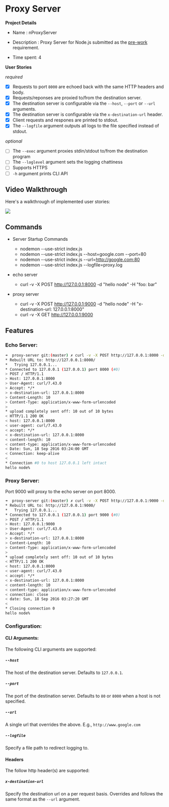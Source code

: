 # Proxy Server

**Project Details**
- Name : nProxyServer

- Description : Proxy Server for Node.js submitted as the [pre-work](http://courses.codepath.com/snippets/intro_to_nodejs/prework) requirement.

- Time spent: 4

**User Stories**

*required*

  - [x] Requests to port `8000` are echoed back with the same HTTP headers and body.
  - [x] Requests/reponses are proxied to/from the destination server.
  - [x] The destination server is configurable via the `--host`, `--port`  or `--url` arguments.
  - [x] The destination server is configurable via the `x-destination-url` header.
  - [x] Client requests and respones are printed to stdout.
  - [x] The `--logfile` argument outputs all logs to the file specified instead of stdout.

*optional*

  - [ ] The `--exec` argument proxies stdin/stdout to/from the destination program
  - [ ] The `--loglevel` argument sets the logging chattiness
  - [ ] Supports HTTPS
  - [ ] `-h` argument prints CLI API

## Video Walkthrough

Here's a walkthrough of implemented user stories:

![](./proxy-server.gif)

## Commands

- Server Startup Commands
  - nodemon --use-strict index.js
  - nodemon --use-strict index.js --host=google.com --port=80
  - nodemon --use-strict index.js --url=http://google.com:80
  - nodemon --use-strict index.js --logfile=proxy.log


- echo server
  - curl -v -X POST http://127.0.0.1:8000 -d "hello node" -H "foo: bar"


- proxy server
  - curl -v -X POST http://127.0.0.1:9000 -d "hello node" -H "x-destination-url: 127.0.0.1:8000"
  - curl -v -X GET http://127.0.0.1:9000


## Features

### Echo Server:

```bash
➜  proxy-server git:(master) ✗ curl -v -X POST http://127.0.0.1:8000 -d "hello node" -H "x-destination-url: 127.0.0.1:8000"
* Rebuilt URL to: http://127.0.0.1:8000/
*   Trying 127.0.0.1...
* Connected to 127.0.0.1 (127.0.0.1) port 8000 (#0)
> POST / HTTP/1.1
> Host: 127.0.0.1:8000
> User-Agent: curl/7.43.0
> Accept: */*
> x-destination-url: 127.0.0.1:8000
> Content-Length: 10
> Content-Type: application/x-www-form-urlencoded
>
* upload completely sent off: 10 out of 10 bytes
< HTTP/1.1 200 OK
< host: 127.0.0.1:8000
< user-agent: curl/7.43.0
< accept: */*
< x-destination-url: 127.0.0.1:8000
< content-length: 10
< content-type: application/x-www-form-urlencoded
< Date: Sun, 18 Sep 2016 03:24:00 GMT
< Connection: keep-alive
<
* Connection #0 to host 127.0.0.1 left intact
hello node%
```

### Proxy Server:

Port 9000 will proxy to the echo server on port 8000.

```bash
➜  proxy-server git:(master) ✗ curl -v -X POST http://127.0.0.1:9000 -d "hello node" -H "x-destination-url: 127.0.0.1:8000"
* Rebuilt URL to: http://127.0.0.1:9000/
*   Trying 127.0.0.1...
* Connected to 127.0.0.1 (127.0.0.1) port 9000 (#0)
> POST / HTTP/1.1
> Host: 127.0.0.1:9000
> User-Agent: curl/7.43.0
> Accept: */*
> x-destination-url: 127.0.0.1:8000
> Content-Length: 10
> Content-Type: application/x-www-form-urlencoded
>
* upload completely sent off: 10 out of 10 bytes
< HTTP/1.1 200 OK
< host: 127.0.0.1:8000
< user-agent: curl/7.43.0
< accept: */*
< x-destination-url: 127.0.0.1:8000
< content-length: 10
< content-type: application/x-www-form-urlencoded
< connection: close
< date: Sun, 18 Sep 2016 03:27:20 GMT
<
* Closing connection 0
hello node%
```

### Configuration:

#### CLI Arguments:

The following CLI arguments are supported:

##### `--host`

The host of the destination server. Defaults to `127.0.0.1`.

##### `--port`

The port of the destination server. Defaults to `80` or `8000` when a host is not specified.

##### `--url`

A single url that overrides the above. E.g., `http://www.google.com`

##### `--logfile`

Specify a file path to redirect logging to.

#### Headers

The follow http header(s) are supported:

##### `x-destination-url`

Specify the destination url on a per request basis. Overrides and follows the same format as the `--url` argument.
